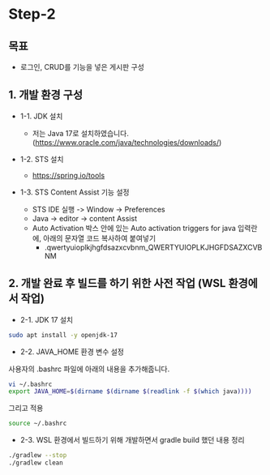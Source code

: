 # Step-2

## 목표 
* 로그인, CRUD를 기능을 넣은 게시판 구성

## 1. 개발 환경 구성

* 1-1. JDK 설치
    * 저는 Java 17로 설치하였습니다. (https://www.oracle.com/java/technologies/downloads/)

* 1-2. STS 설치
    * https://spring.io/tools

* 1-3. STS Content Assist 기능 설정
    * STS IDE 실행 -> Window -> Preferences
    * Java -> editor -> content Assist
    * Auto Activation 박스 안에 있는 Auto activation triggers for java 입력란에, 아래의 문자열 코드 복사하여 붙여넣기
        * .qwertyuioplkjhgfdsazxcvbnm_QWERTYUIOPLKJHGFDSAZXCVBNM

## 2. 개발 완료 후 빌드를 하기 위한 사전 작업 (WSL 환경에서 작업)

* 2-1. JDK 17 설치
```sh
sudo apt install -y openjdk-17
```

* 2-2. JAVA_HOME 환경 변수 설정

사용자의 .bashrc 파일에 아래의 내용을 추가해줍니다.
```sh
vi ~/.bashrc
export JAVA_HOME=$(dirname $(dirname $(readlink -f $(which java))))
```

그리고 적용
```sh
source ~/.bashrc
```

* 2-3. WSL 환경에서 빌드하기 위해 개발하면서 gradle build 했던 내용 정리

```sh
./gradlew --stop
./gradlew clean
```